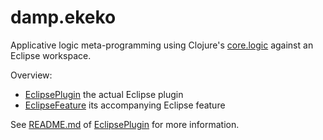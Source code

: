 # damp.ekeko

Applicative logic meta-programming using Clojure's [core.logic](https://github.com/clojure/core.logic/) against an Eclipse workspace.

Overview:

* [EclipsePlugin](https://github.com/cderoove/damp.ekeko/tree/master/EkekoPlugin) the actual Eclipse plugin
* [EclipseFeature](https://github.com/cderoove/damp.ekeko/tree/master/EkekoFeature) its accompanying Eclipse feature

See [README.md](https://github.com/cderoove/damp.ekeko/blob/master/EkekoPlugin/README.md) of [EclipsePlugin](https://github.com/cderoove/damp.ekeko/tree/master/EkekoPlugin) for more information.
